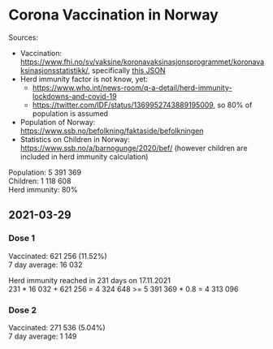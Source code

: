 # Corona Vaccination in Norway

Sources:

- Vaccination: <https://www.fhi.no/sv/vaksine/koronavaksinasjonsprogrammet/koronavaksinasjonsstatistikk/>, specifically [this JSON](https://www.fhi.no/api/chartdata/api/99119)
- Herd immunity factor is not know, yet:
  - <https://www.who.int/news-room/q-a-detail/herd-immunity-lockdowns-and-covid-19>
  - <https://twitter.com/IDF/status/1369952743889195009>, so 80% of population is assumed
- Population of Norway: <https://www.ssb.no/befolkning/faktaside/befolkningen>
- Statistics on Children in Norway: https://www.ssb.no/a/barnogunge/2020/bef/ (however children are included in herd immunity calculation)

Population: 5 391 369  
Children: 1 118 608  
Herd immunity: 80%  

## 2021-03-29

### Dose 1

Vaccinated: 621 256 (11.52%)  
7 day average: 16 032

Herd immunity reached in 231 days on 17.11.2021  
231 * 16 032 + 621 256 = 4 324 648 >= 5 391 369 * 0.8 = 4 313 096

### Dose 2

Vaccinated: 271 536 (5.04%)  
7 day average: 1 149


